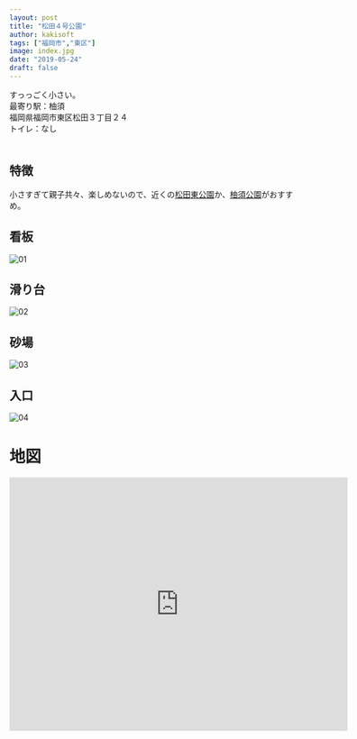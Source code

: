 ```yaml
---
layout: post
title: "松田４号公園"
author: kakisoft
tags: ["福岡市","東区"]
image: index.jpg
date: "2019-05-24"
draft: false
---
```


すっっごく小さい。  
最寄り駅：柚須  
福岡県福岡市東区松田３丁目２４  
トイレ：なし  
　  
## 特徴
小さすぎて親子共々、楽しめないので、近くの[松田東公園](../../matsudahigashi-park/index/)か、[柚須公園](../../yusu-park/index/)がおすすめ。


## 看板
![01](./01.jpg)  

## 滑り台
![02](./02.jpg)  

## 砂場
![03](./03.jpg)

## 入口
![04](./04.jpg)

# 地図
<iframe src="https://www.google.com/maps/embed?pb=!1m18!1m12!1m3!1d3772.461619308187!2d130.4471253994657!3d33.618096986640964!2m3!1f0!2f0!3f0!3m2!1i1024!2i768!4f13.1!3m3!1m2!1s0x35418fbf03afcd9f%3A0x908846f6870b4686!2sMatsuda+4+Go+Park!5e0!3m2!1sen!2sjp!4v1559486919926!5m2!1sen!2sjp" width="600" height="450" frameborder="0" style="border:0" allowfullscreen></iframe>
